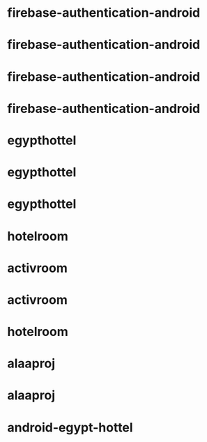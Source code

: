 # firebase-authentication-android
# firebase-authentication-android
# firebase-authentication-android
# firebase-authentication-android
# egypthottel
# egypthottel
# egypthottel
# hotelroom
# activroom
# activroom
# hotelroom
# alaaproj
# alaaproj
# android-egypt-hottel
